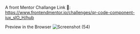 A front Mentor Challange
Link 🔗: https://www.frontendmentor.io/challenges/qr-code-component-iux_sIO_H/hub


Preview in the Browser
![Screenshot (54)](https://github.com/avxlooo/QR-Code-Challenge/assets/86358214/cd822ddd-fca3-4a0e-a446-d1db770fed6a)
